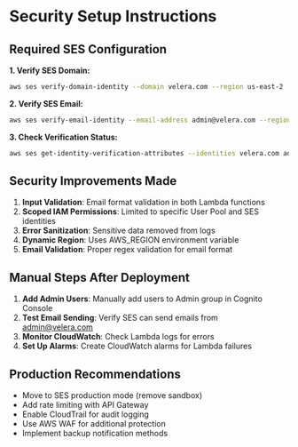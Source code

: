 # Security Setup Instructions

## Required SES Configuration

**1. Verify SES Domain:**
```bash
aws ses verify-domain-identity --domain velera.com --region us-east-2
```

**2. Verify SES Email:**
```bash
aws ses verify-email-identity --email-address admin@velera.com --region us-east-2
```

**3. Check Verification Status:**
```bash
aws ses get-identity-verification-attributes --identities velera.com admin@velera.com --region us-east-2
```

## Security Improvements Made

1. **Input Validation**: Email format validation in both Lambda functions
2. **Scoped IAM Permissions**: Limited to specific User Pool and SES identities
3. **Error Sanitization**: Sensitive data removed from logs
4. **Dynamic Region**: Uses AWS_REGION environment variable
5. **Email Validation**: Proper regex validation for email format

## Manual Steps After Deployment

1. **Add Admin Users**: Manually add users to Admin group in Cognito Console
2. **Test Email Sending**: Verify SES can send emails from admin@velera.com
3. **Monitor CloudWatch**: Check Lambda logs for errors
4. **Set Up Alarms**: Create CloudWatch alarms for Lambda failures

## Production Recommendations

- Move to SES production mode (remove sandbox)
- Add rate limiting with API Gateway
- Enable CloudTrail for audit logging
- Use AWS WAF for additional protection
- Implement backup notification methods